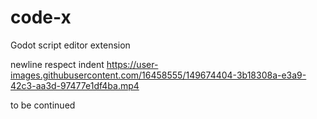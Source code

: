# code-x
Godot script editor extension


newline respect indent
https://user-images.githubusercontent.com/16458555/149674404-3b18308a-e3a9-42c3-aa3d-97477e1df4ba.mp4

to be continued
